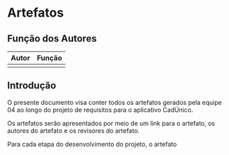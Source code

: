 # Artefatos

## Função dos Autores

| Autor | Função |
|-------|--------|
|       |        |

## Introdução

O presente documento visa conter todos os artefatos gerados pela equipe 04 ao longo do projeto de 
requisitos para o aplicativo CadÚnico.

Os artefatos serão apresentados por meio de um link para o artefato, os autores do artefato e os 
revisores do artefato. 

Para cada etapa do desenvolvimento do projeto, o artefato 


